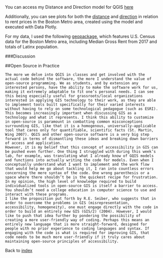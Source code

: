 You can access my Distance and Direction model for QGIS [here](DistDir_modelUPDATED.model3)

Additionally, you can see plots for both the [distance](Boston_Dist_plot.html) and [direction](Boston_Dir_plot.html) in relation to rent prices in the Boston Metro area, created using the model and executed with Data Plotly. 

For my data, I used the following [geopackage](BostonMetro_tracts.gpkg), which features U.S. Census data for the Boston Metro area, including Median Gross Rent from 2017 and totals of Latinx population. 


###Discussion

##Open Source in Practice 

	The more we delve into QGIS in classes and get involved with the actual code behind the software, the more I understand the value of open-source programming. We as students, and by extension any interested persons, have the ability to make the software work for us, making it extremely adaptable to fit one’s personal needs. I can see this being especially useful for grassroots/local organizations interested in applying GIS technology to their work, as they are able to implement tools built specifically for their varied interests without having to rely on some technological pedagogue (such as ESRI). This becomes increasingly important when discussing GIS as a technology and what it represents. I think this ability to customize in open-source is paramount in combatting common misconceptions surrounding GIS, like that it is a homogenous, universally-applicable tool that cares only for quantifiable, scientific facts (St. Martin, Wing 2007). QGIS and other open-source software is a very big step forward in terms of dismantling these ideas and breaking down barriers of access and application. 
	However, it is my belief that this concept of accessibility in GIS can be pushed even further. One thing I struggled with during this week’s lab, for example, was translating what I already know of GQIS models and functions into actually writing the code for models. Even when I conceptually understand what I want to implement and the work flow that would help me go about tackling it, I ran into countless errors concerning the mere syntax of the code. One wrong parenthesis or a space where there shouldn’t be is the quickest recipe for frustration. In my opinion, the high level of knowledge required to build individualized tools in open-source GIS is itself a barrier to access. You shouldn’t need a college education in computer science to use and interact with these programs.
	I like the proposition put forth by R.E. Seiber, who suggests that in order to overcome the problems in GIS (misrepresentation, accessibility, homogeneity), one must engage directly with the code in order to build an entirely new GIS (GIS/2) (2004). However, I would like to push that idea further by pondering the possibility of creating a more user-friendly way of coding. Perhaps this means an entirely new language that is more straight-forward, designed for people with no prior experience to coding languages and syntax. If engaging with the code is what is required for improving GIS, that code needs to be much more user-friendly if it truly cares about maintaining open-source principles of accessibility. 




Back to [index](index.md)
